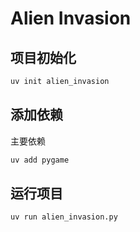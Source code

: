 # Alien Invasion

## 项目初始化

```bash
uv init alien_invasion
```

## 添加依赖

主要依赖

```bash
uv add pygame
```

## 运行项目

```bash
uv run alien_invasion.py
```
